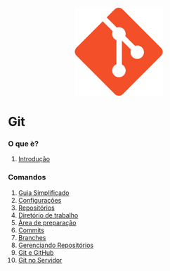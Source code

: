 <p align="center">
    <img width="200" height="200" src="img/git-logo.png"/>
</p>

# Git

### O que è?
1. [Introdução](introducao.md)

### Comandos

1. [Guia Simplificado](comandos/guia-simplificado.md)
1. [Configurações](comandos/configuracoes.md)
1. [Repositórios](comandos/versionamento-repositorios.md)
1. [Diretório de trabalho](comandos/working-directory.md)
1. [Área de preparação](comandos/stage-area.md)
1. [Commits](comandos/commits.md)
1. [Branches](comandos/branches.md)
1. [Gerenciando Repositórios](comandos/gerenciando-repositorios.md)
1. [Git e  GitHub](comandos/trabalhando-git-github.md)
1. [Git no Servidor](comandos/git-no-servidor.md)